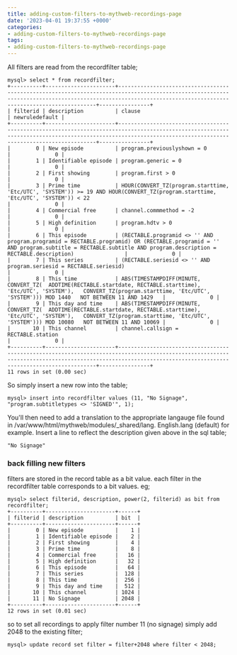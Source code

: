 ```yaml
---
title: adding-custom-filters-to-mythweb-recordings-page
date: '2023-04-01 19:37:55 +0000'
categories:
- adding-custom-filters-to-mythweb-recordings-page
tags:
- adding-custom-filters-to-mythweb-recordings-page
---
```



All filters are read from the recordfilter table;

    mysql> select * from recordfilter;
    +----------+----------------------+-----------------------------------------------------------------------------------------------------------------------------------------------------------------------------------------------------------+----------------+
    | filterid | description          | clause                                                                                                                                                                                                    | newruledefault |
    +----------+----------------------+-----------------------------------------------------------------------------------------------------------------------------------------------------------------------------------------------------------+----------------+
    |        0 | New episode          | program.previouslyshown = 0                                                                                                                                                                               |              0 |
    |        1 | Identifiable episode | program.generic = 0                                                                                                                                                                                       |              0 |
    |        2 | First showing        | program.first > 0                                                                                                                                                                                         |              0 |
    |        3 | Prime time           | HOUR(CONVERT_TZ(program.starttime, 'Etc/UTC', 'SYSTEM')) >= 19 AND HOUR(CONVERT_TZ(program.starttime, 'Etc/UTC', 'SYSTEM')) < 22                                                                          |              0 |
    |        4 | Commercial free      | channel.commmethod = -2                                                                                                                                                                                   |              0 |
    |        5 | High definition      | program.hdtv > 0                                                                                                                                                                                          |              0 |
    |        6 | This episode         | (RECTABLE.programid <> '' AND program.programid = RECTABLE.programid) OR (RECTABLE.programid = '' AND program.subtitle = RECTABLE.subtitle AND program.description = RECTABLE.description)                |              0 |
    |        7 | This series          | (RECTABLE.seriesid <> '' AND program.seriesid = RECTABLE.seriesid)                                                                                                                                        |              0 |
    |        8 | This time            | ABS(TIMESTAMPDIFF(MINUTE, CONVERT_TZ(  ADDTIME(RECTABLE.startdate, RECTABLE.starttime), 'Etc/UTC', 'SYSTEM'),   CONVERT_TZ(program.starttime, 'Etc/UTC', 'SYSTEM'))) MOD 1440   NOT BETWEEN 11 AND 1429   |              0 |
    |        9 | This day and time    | ABS(TIMESTAMPDIFF(MINUTE, CONVERT_TZ(  ADDTIME(RECTABLE.startdate, RECTABLE.starttime), 'Etc/UTC', 'SYSTEM'),   CONVERT_TZ(program.starttime, 'Etc/UTC', 'SYSTEM'))) MOD 10080   NOT BETWEEN 11 AND 10069 |              0 |
    |       10 | This channel         | channel.callsign = RECTABLE.station                                                                                                                                                                       |              0 |
    +----------+----------------------+-----------------------------------------------------------------------------------------------------------------------------------------------------------------------------------------------------------+----------------+
    11 rows in set (0.00 sec)

So simply insert a new row into the table;

    mysql> insert into recordfilter values (11, "No Signage", "program.subtitletypes <> 'SIGNED'", 1);

You'll then need to add a translation to the appropriate langauge file
found in /var/www/html/mythweb/modules/_shared/lang. English.lang
(default) for example. Insert a line to reflect the description given
above in the sql table;

    "No Signage"

### back filling new filters

filters are stored in the record table as a bit value. each filter in
the recordfilter table corresponds to a bit values. eg;

    mysql> select filterid, description, power(2, filterid) as bit from recordfilter;
    +----------+----------------------+------+
    | filterid | description          | bit  |
    +----------+----------------------+------+
    |        0 | New episode          |    1 |
    |        1 | Identifiable episode |    2 |
    |        2 | First showing        |    4 |
    |        3 | Prime time           |    8 |
    |        4 | Commercial free      |   16 |
    |        5 | High definition      |   32 |
    |        6 | This episode         |   64 |
    |        7 | This series          |  128 |
    |        8 | This time            |  256 |
    |        9 | This day and time    |  512 |
    |       10 | This channel         | 1024 |
    |       11 | No Signage           | 2048 |
    +----------+----------------------+------+
    12 rows in set (0.01 sec)

so to set all recordings to apply filter number 11 (no signage) simply
add 2048 to the existing filter;

    mysql> update record set filter = filter+2048 where filter < 2048;